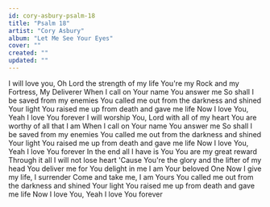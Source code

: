 ```yaml
---
id: cory-asbury-psalm-18
title: "Psalm 18"
artist: "Cory Asbury"
album: "Let Me See Your Eyes"
cover: ""
created: ""
updated: ""
---
```


I will love you, Oh Lord the strength of my life
You're my Rock and my Fortress, My Deliverer
When I call on Your name You answer me
So shall I be saved from my enemies
You called me out from the darkness and shined Your light
You raised me up from death and gave me life
Now I love You, Yeah I love You forever
I will worship You, Lord with all of my heart
You are worthy of all that I am
When I call on Your name You answer me
So shall I be saved from my enemies
You called me out from the darkness and shined Your light
You raised me up from death and gave me life
Now I love You, Yeah I love You forever
In the end all I have is You
You are my great reward
Through it all I will not lose heart
'Cause You're the glory and the lifter of my head
You deliver me for You delight in me
I am Your beloved One
Now I give my life, I surrender
Come and take me, I am Yours
You called me out from the darkness and shined Your light
You raised me up from death and gave me life
Now I love You, Yeah I love You forever
